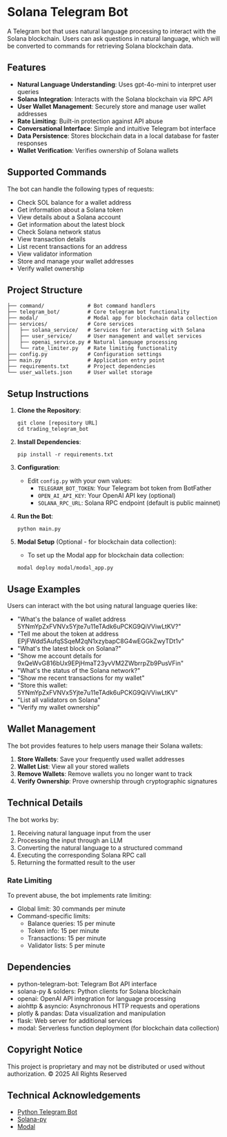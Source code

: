 # Solana Telegram Bot

A Telegram bot that uses natural language processing to interact with the Solana blockchain. Users can ask questions in natural language, which will be converted to commands for retrieving Solana blockchain data.

## Features

- **Natural Language Understanding**: Uses gpt-4o-mini to interpret user queries
- **Solana Integration**: Interacts with the Solana blockchain via RPC API
- **User Wallet Management**: Securely store and manage user wallet addresses
- **Rate Limiting**: Built-in protection against API abuse
- **Conversational Interface**: Simple and intuitive Telegram bot interface
- **Data Persistence**: Stores blockchain data in a local database for faster responses
- **Wallet Verification**: Verifies ownership of Solana wallets

## Supported Commands

The bot can handle the following types of requests:

- Check SOL balance for a wallet address
- Get information about a Solana token
- View details about a Solana account
- Get information about the latest block
- Check Solana network status
- View transaction details
- List recent transactions for an address
- View validator information
- Store and manage your wallet addresses
- Verify wallet ownership

## Project Structure

```
├── command/              # Bot command handlers
├── telegram_bot/         # Core telegram bot functionality
├── modal/                # Modal app for blockchain data collection
├── services/             # Core services
│   ├── solana_service/   # Services for interacting with Solana
│   ├── user_service/     # User management and wallet services
│   ├── openai_service.py # Natural language processing
│   └── rate_limiter.py   # Rate limiting functionality
├── config.py             # Configuration settings
├── main.py               # Application entry point
├── requirements.txt      # Project dependencies
└── user_wallets.json     # User wallet storage
```

## Setup Instructions

1. **Clone the Repository**:
   ```
   git clone [repository URL]
   cd trading_telegram_bot
   ```

2. **Install Dependencies**:
   ```
   pip install -r requirements.txt
   ```

3. **Configuration**:
   - Edit `config.py` with your own values:
     - `TELEGRAM_BOT_TOKEN`: Your Telegram bot token from BotFather
     - `OPEN_AI_API_KEY`: Your OpenAI API key (optional)
     - `SOLANA_RPC_URL`: Solana RPC endpoint (default is public mainnet)

4. **Run the Bot**:
   ```
   python main.py
   ```

5. **Modal Setup** (Optional - for blockchain data collection):
   - To set up the Modal app for blockchain data collection:
   ```
   modal deploy modal/modal_app.py
   ```

## Usage Examples

Users can interact with the bot using natural language queries like:

- "What's the balance of wallet address 5YNmYpZxFVNVx5Yjte7u11eTAdk6uPCKG9QiVViwLtKV?"
- "Tell me about the token at address EPjFWdd5AufqSSqeM2qN1xzybapC8G4wEGGkZwyTDt1v"
- "What's the latest block on Solana?"
- "Show me account details for 9xQeWvG816bUx9EPjHmaT23yvVM2ZWbrrpZb9PusVFin"
- "What's the status of the Solana network?"
- "Show me recent transactions for my wallet"
- "Store this wallet: 5YNmYpZxFVNVx5Yjte7u11eTAdk6uPCKG9QiVViwLtKV"
- "List all validators on Solana"
- "Verify my wallet ownership"

## Wallet Management

The bot provides features to help users manage their Solana wallets:

1. **Store Wallets**: Save your frequently used wallet addresses
2. **Wallet List**: View all your stored wallets
3. **Remove Wallets**: Remove wallets you no longer want to track
4. **Verify Ownership**: Prove ownership through cryptographic signatures

## Technical Details

The bot works by:
1. Receiving natural language input from the user
2. Processing the input through an LLM 
3. Converting the natural language to a structured command
4. Executing the corresponding Solana RPC call
5. Returning the formatted result to the user

### Rate Limiting

To prevent abuse, the bot implements rate limiting:
- Global limit: 30 commands per minute
- Command-specific limits:
  - Balance queries: 15 per minute
  - Token info: 15 per minute
  - Transactions: 15 per minute
  - Validator lists: 5 per minute

## Dependencies

- python-telegram-bot: Telegram Bot API interface
- solana-py & solders: Python clients for Solana blockchain
- openai: OpenAI API integration for language processing
- aiohttp & asyncio: Asynchronous HTTP requests and operations
- plotly & pandas: Data visualization and manipulation
- flask: Web server for additional services
- modal: Serverless function deployment (for blockchain data collection)

## Copyright Notice

This project is proprietary and may not be distributed or used without authorization.
© 2025 All Rights Reserved

## Technical Acknowledgements

- [Python Telegram Bot](https://github.com/python-telegram-bot/python-telegram-bot)
- [Solana-py](https://github.com/michaelhly/solana-py)
- [Modal](https://modal.com/) 